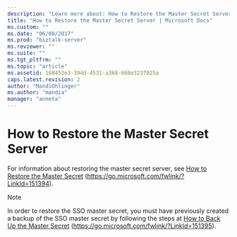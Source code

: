 ```yaml
---
description: "Learn more about: How to Restore the Master Secret Server"
title: "How to Restore the Master Secret Server | Microsoft Docs"
ms.custom: ""
ms.date: "06/08/2017"
ms.prod: "biztalk-server"
ms.reviewer: ""
ms.suite: ""
ms.tgt_pltfrm: ""
ms.topic: "article"
ms.assetid: 168452e3-394d-4531-a368-668e3237025a
caps.latest.revision: 2
author: "MandiOhlinger"
ms.author: "mandia"
manager: "anneta"
---
```

# How to Restore the Master Secret Server
For information about restoring the master secret server, see [How to Restore the Master Secret](../core/how-to-restore-the-master-secret.md) (https://go.microsoft.com/fwlink/?LinkId=151394).

> [!NOTE]
>  In order to restore the SSO master secret, you must have previously created a backup of the SSO master secret by following the steps at [How to Back Up the Master Secret](../core/how-to-back-up-the-master-secret.md) (https://go.microsoft.com/fwlink/?LinkId=151395).